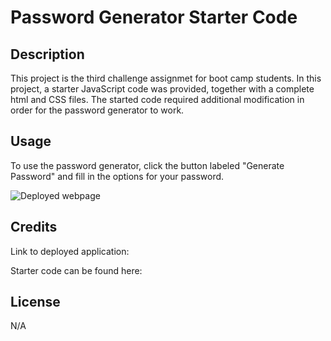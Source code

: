 # Password Generator Starter Code

## Description

This project is the third challenge assignmet for boot camp students. In this project, a starter JavaScript code was provided, together with a complete html and CSS files. The started code required additional modification in order for the password generator to work.

## Usage

To use the password generator, click the button labeled "Generate Password" and fill in the options for your password.

![Deployed webpage]()

## Credits

Link to deployed application: 

Starter code can be found here: 

## License

N/A
